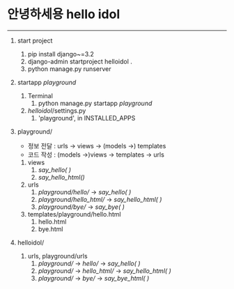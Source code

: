# 안녕하세용 hello idol

---

1. start project
    1. pip install django~=3.2
   2. django-admin startproject helloidol .
   3. python manage.py runserver

2. startapp _playground_ 
   1. Terminal
      1. python manage.py startapp _playground_
   2. _helloidol_/settings.py
      1. 'playground', in INSTALLED_APPS

3. playground/ 
   - 정보 전달 : urls -> views -> (models ->) templates
   - 코드 작성 : (models ->)views -> templates -> urls
   1. views
      1. _say_hello( )_
      2. _say_hello_html()_
   2. urls 
      1. _playground/hello/_ -> _say_hello( )_
      2. _playground/hello_html/_ -> _say_hello_html( )_
      3. _playground/bye/_ -> _say_bye( )_
   3. templates/playground/hello.html
      1. hello.html
      2. bye.html
   
4. helloidol/
   1. urls, playground/urls
      1. _playground/_ -> _hello/_ -> _say_hello( )_
      2. _playground/_ -> _hello_html/_ -> _say_hello_html( )_
      3. _playground/_ -> _bye/_ -> _say_bye_html( )_
